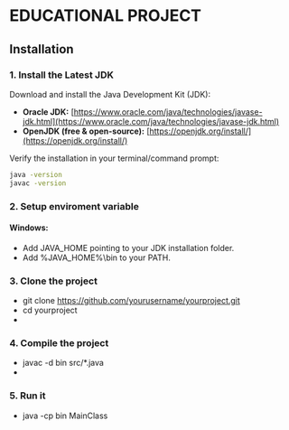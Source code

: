 # EDUCATIONAL PROJECT

## Installation

### 1. Install the Latest JDK
Download and install the Java Development Kit (JDK):  
- **Oracle JDK:** [https://www.oracle.com/java/technologies/javase-jdk.html](https://www.oracle.com/java/technologies/javase-jdk.html)  
- **OpenJDK (free & open-source):** [https://openjdk.org/install/](https://openjdk.org/install/)  

Verify the installation in your terminal/command prompt:

```bash
java -version
javac -version
```
### 2. Setup enviroment variable

#### Windows:
- Add JAVA_HOME pointing to your JDK installation folder.
- Add %JAVA_HOME%\bin to your PATH.

### 3. Clone the project
- git clone https://github.com/yourusername/yourproject.git
- cd yourproject
- 
### 4. Compile the project
- javac -d bin src/*.java
- 
### 5. Run it
- java -cp bin MainClass
